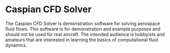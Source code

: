 # Caspian CFD Solver

The Caspian CFD Solver is demonstration software for solving aerospace fluid 
flows. This software is for demonstration and example purposes and should not
be used for real aircraft. The intended audience is hobbyists and amateurs that
are interested in learning the basics of computational fluid dynamics.
